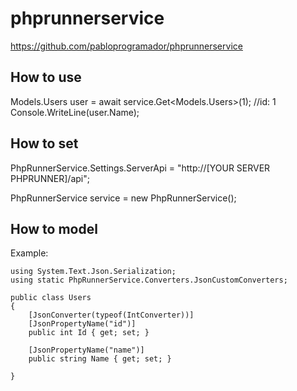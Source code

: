 # phprunnerservice
https://github.com/pabloprogramador/phprunnerservice

## How to use

Models.Users user = await service.Get<Models.Users>(1); //id: 1
Console.WriteLine(user.Name);


## How to set

PhpRunnerService.Settings.ServerApi = "http://[YOUR SERVER PHPRUNNER]/api";

PhpRunnerService service = new PhpRunnerService();

## How to model

Example:
```
using System.Text.Json.Serialization;
using static PhpRunnerService.Converters.JsonCustomConverters;

public class Users
{
    [JsonConverter(typeof(IntConverter))]
    [JsonPropertyName("id")]
    public int Id { get; set; }

    [JsonPropertyName("name")]
    public string Name { get; set; }

}
```
